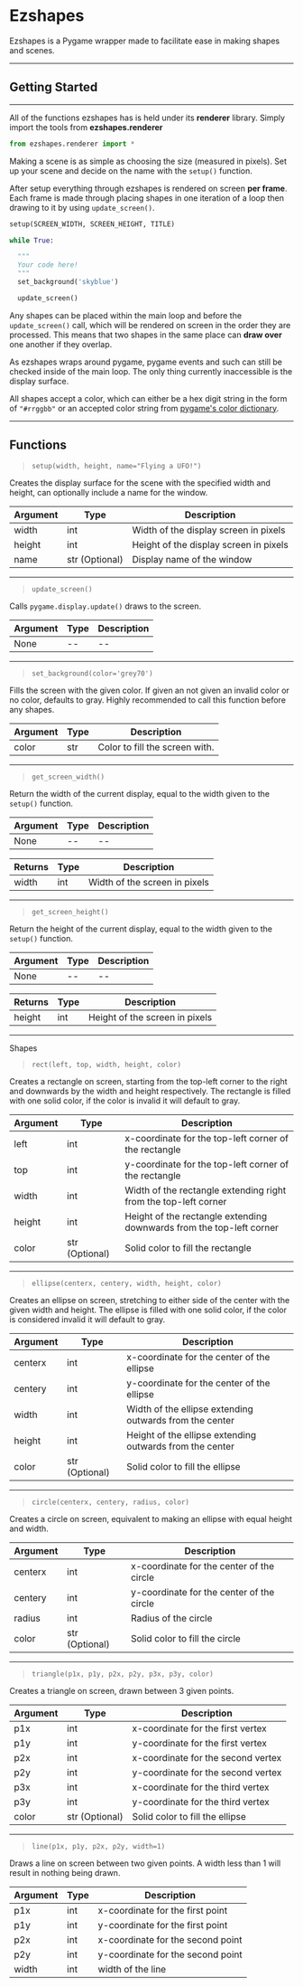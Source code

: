 # Ezshapes

Ezshapes is a Pygame wrapper made to facilitate ease in making shapes and scenes.

---

## Getting Started

---

All of the functions ezshapes has is held under its **renderer** library. Simply import the tools from **ezshapes.renderer**

```python
from ezshapes.renderer import *
```

Making a scene is as simple as choosing the size (measured in pixels). Set up your scene and decide on the name with the `setup()` function.

After setup everything through ezshapes is rendered on screen **per frame**. Each frame is made through placing shapes in one iteration of a loop then drawing to it by using `update_screen()`.

```python
setup(SCREEN_WIDTH, SCREEN_HEIGHT, TITLE)

while True:

  """
  Your code here!
  """
  set_background('skyblue')

  update_screen()
```

Any shapes can be placed within the main loop and before the `update_screen()` call, which will be rendered on screen in the order they are processed. This means that two shapes in the same place can **draw over** one another if they overlap.

As ezshapes wraps around pygame, pygame events and such can still be checked inside of the main loop. The only thing currently inaccessible is the display surface.

All shapes accept a color, which can either be a hex digit string in the form of `"#rrggbb"` or an accepted color string from [pygame's color dictionary](https://github.com/pygame/pygame/blob/main/src_py/colordict.py).

---

## Functions

> `setup(width, height, name="Flying a UFO!")`

Creates the display surface for the scene with the specified width and height, can optionally include a name for the window.

| Argument | Type           | Description                            |
| -------- | -------------- | -------------------------------------- |
| width    | int            | Width of the display screen in pixels  |
| height   | int            | Height of the display screen in pixels |
| name     | str (Optional) | Display name of the window             |

---

> `update_screen()`

Calls `pygame.display.update()` draws to the screen.

| Argument | Type | Description |
| -------- | ---- | ----------- |
| None     | --   | --          |

---

> `set_background(color='grey70')`

Fills the screen with the given color. If given an not given an invalid color or no color, defaults to gray. Highly recommended to call this function before any shapes.

| Argument | Type | Description                    |
| -------- | ---- | ------------------------------ |
| color    | str  | Color to fill the screen with. |

---

> `get_screen_width()`

Return the width of the current display, equal to the width given to the `setup()` function.

| Argument | Type | Description |
| -------- | ---- | ----------- |
| None     | --   | --          |

| Returns | Type | Description                   |
| ------- | ---- | ----------------------------- |
| width   | int  | Width of the screen in pixels |

---

> `get_screen_height()`

Return the height of the current display, equal to the width given to the `setup()` function.

| Argument | Type | Description |
| -------- | ---- | ----------- |
| None     | --   | --          |

| Returns | Type | Description                    |
| ------- | ---- | ------------------------------ |
| height  | int  | Height of the screen in pixels |

---

Shapes

> `rect(left, top, width, height, color)`

Creates a rectangle on screen, starting from the top-left corner to the right and downwards by the width and height respectively. The rectangle is filled with one solid color, if the color is invalid it will default to gray.

| Argument | Type           | Description                                                          |
| -------- | -------------- | -------------------------------------------------------------------- |
| left     | int            | x-coordinate for the top-left corner of the rectangle                |
| top      | int            | y-coordinate for the top-left corner of the rectangle                |
| width    | int            | Width of the rectangle extending right from the top-left corner      |
| height   | int            | Height of the rectangle extending downwards from the top-left corner |
| color    | str (Optional) | Solid color to fill the rectangle                                    |

---

> `ellipse(centerx, centery, width, height, color)`

Creates an ellipse on screen, stretching to either side of the center with the given width and height. The ellipse is filled with one solid color, if the color is considered invalid it will default to gray.

| Argument | Type           | Description                                              |
| -------- | -------------- | -------------------------------------------------------- |
| centerx  | int            | x-coordinate for the center of the ellipse               |
| centery  | int            | y-coordinate for the center of the ellipse               |
| width    | int            | Width of the ellipse extending outwards from the center  |
| height   | int            | Height of the ellipse extending outwards from the center |
| color    | str (Optional) | Solid color to fill the ellipse                          |

---

> `circle(centerx, centery, radius, color)`

Creates a circle on screen, equivalent to making an ellipse with equal height and width.

| Argument | Type           | Description                               |
| -------- | -------------- | ----------------------------------------- |
| centerx  | int            | x-coordinate for the center of the circle |
| centery  | int            | y-coordinate for the center of the circle |
| radius   | int            | Radius of the circle                      |
| color    | str (Optional) | Solid color to fill the circle            |

---

> `triangle(p1x, p1y, p2x, p2y, p3x, p3y, color)`

Creates a triangle on screen, drawn between 3 given points.

| Argument | Type           | Description                        |
| -------- | -------------- | ---------------------------------- |
| p1x      | int            | x-coordinate for the first vertex  |
| p1y      | int            | y-coordinate for the first vertex  |
| p2x      | int            | x-coordinate for the second vertex |
| p2y      | int            | y-coordinate for the second vertex |
| p3x      | int            | x-coordinate for the third vertex  |
| p3y      | int            | y-coordinate for the third vertex  |
| color    | str (Optional) | Solid color to fill the ellipse    |

---

> `line(p1x, p1y, p2x, p2y, width=1)`

Draws a line on screen between two given points. A width less than 1 will result in nothing being drawn.

| Argument | Type | Description                       |
| -------- | ---- | --------------------------------- |
| p1x      | int  | x-coordinate for the first point  |
| p1y      | int  | y-coordinate for the first point  |
| p2x      | int  | x-coordinate for the second point |
| p2y      | int  | y-coordinate for the second point |
| width    | int  | width of the line                 |
